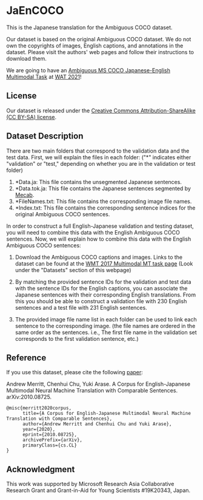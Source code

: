 # JaEnCOCO
This is the Japanese translation for the Ambiguous COCO dataset.

Our dataset is based on the original Ambiguous COCO dataset. We do not own the copyrights of images, English captions, and annotations in the dataset. Please visit the authors' web pages and follow their instructions to download them.

We are going to have an [Ambiguous MS COCO Japanese-English Multimodal Task](http://lotus.kuee.kyoto-u.ac.jp/WAT/ambiguous-mscoco/) at [WAT 2021](http://lotus.kuee.kyoto-u.ac.jp/WAT/WAT2021/index.html)!

## License
Our dataset is released under the [Creative Commons Attribution-ShareAlike (CC BY-SA) license](https://creativecommons.org/licenses/by-sa/4.0/legalcode).

## Dataset Description
There are two main folders that correspond to the validation data and the test data.
First, we will explain the files in each folder:
("*" indicates either "validation" or "test," depending on whether you are in the validation or test folder)

1. *Data.ja: This file contains the unsegmented Japanese sentences.
2. *Data.tok.ja: This file contains the Japanese sentences segmented by [Mecab](https://taku910.github.io/mecab/).
3. *FileNames.txt: This file contains the corresponding image file names.
4. *Index.txt: This file contains the corresponding sentence indices for the original Ambiguous COCO sentences.

In order to construct a full English-Japanese validation and testing dataset, you will need to combine this data with the English Ambiguous COCO sentences.
Now, we will explain how to combine this data with the English Ambiguous COCO sentences:

1. Download the Ambiguous COCO captions and images. Links to the dataset can be found at the [WMT 2017 Multimodal MT task page](http://www.statmt.org/wmt17/multimodal-task.html)
(Look under the "Datasets" section of this webpage)

2. By matching the provided sentence IDs for the validation and test data with the sentence IDs for the English captions, you can associate the Japanese sentences with their corresponding English translations. From this you should be able to construct a validation file with 230 English sentences and a test file with 231 English sentences.

3. The provided image file name list in each folder can be used to link each sentence to the corresponding image. (the file names are ordered in the same order as the sentences. i.e., The first file name in the validation set corresponds to the first validation sentence, etc.)


## Reference
If you use this dataset, please cite the following [paper](https://arxiv.org/pdf/2010.08725.pdf):

Andrew Merritt, Chenhui Chu, Yuki Arase.
A Corpus for English-Japanese Multimodal Neural Machine Translation with Comparable Sentences.
arXiv:2010.08725.
```
@misc{merritt2020corpus,
      title={A Corpus for English-Japanese Multimodal Neural Machine Translation with Comparable Sentences}, 
      author={Andrew Merritt and Chenhui Chu and Yuki Arase},
      year={2020},
      eprint={2010.08725},
      archivePrefix={arXiv},
      primaryClass={cs.CL}
}
```

## Acknowledgment
This work was supported by Microsoft Research Asia Collaborative Research Grant and Grant-in-Aid for Young Scientists #19K20343, Japan.
